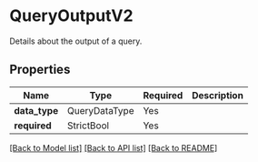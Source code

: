 # QueryOutputV2

Details about the output of a query.

## Properties
| Name | Type | Required | Description |
| ------------ | ------------- | ------------- | ------------- |
**data_type** | QueryDataType | Yes |  |
**required** | StrictBool | Yes |  |


[[Back to Model list]](../../../README.md#models-v1-link) [[Back to API list]](../../../README.md#documentation-for-api-endpoints) [[Back to README]](../../../README.md)
